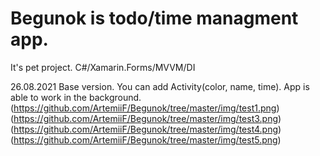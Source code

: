 # Begunok is todo/time managment app.
It's pet project. C#/Xamarin.Forms/MVVM/DI

26.08.2021
Base version. You can add Activity(color, name, time). App is able to work in the background.
(https://github.com/ArtemiiF/Begunok/tree/master/img/test1.png)
(https://github.com/ArtemiiF/Begunok/tree/master/img/test3.png)
(https://github.com/ArtemiiF/Begunok/tree/master/img/test4.png)
(https://github.com/ArtemiiF/Begunok/tree/master/img/test5.png)
